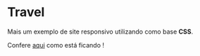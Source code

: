 # Travel

Mais um exemplo de site responsivo utilizando como base <strong>CSS</strong>.

Confere <a href="https://lucasalmeidasar.github.io/travel-website/" >aqui</a> como está ficando !


